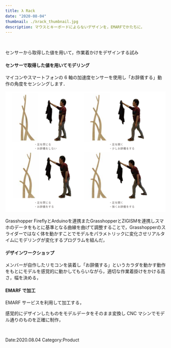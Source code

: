 ```yaml
---
title: λ Rack
date: "2020-08-04"
thumbnail: ./λrack_thumbnail.jpg
description: マウスとキーボードによらないデザインを，EMARFでかたちに，
---
```


<br>

センサーから取得した値を用いて，作業着かけをデザインする試み

#### センサーで取得した値を用いてモデリング

マイコンやスマートフォンの 6 軸の加速度センサーを使用し「お辞儀する」動作の角度をセンシングします．

![movebody](movebody.png)

Grasshopper FireflyとArduinoを連携またGrasshopperとZIGISMを連携しスマホのデータをもとに基準となる曲線を曲げて調整することで，Grasshopperのスライダーではなく体を動かすことでモデルをパラメトリックに変化させリアルタイムにモデリングが変化するプログラムを組んだ，

#### デザインワークショップ

メンバーが自作したリモコンを装着し「お辞儀する」というカラダを動かす動作をもとにモデルを感覚的に動かしてもらいながら，適切な作業着掛けをかける高さ，幅を決める，

#### EMARF で加工   

EMARF サービスを利用して加工する，

感覚的にデザインしたものをモデルデータをそのまま変換し CNC マシンでモデル通りのものを正確に制作，

<br>

Date:2020.08.04
Category:Product

